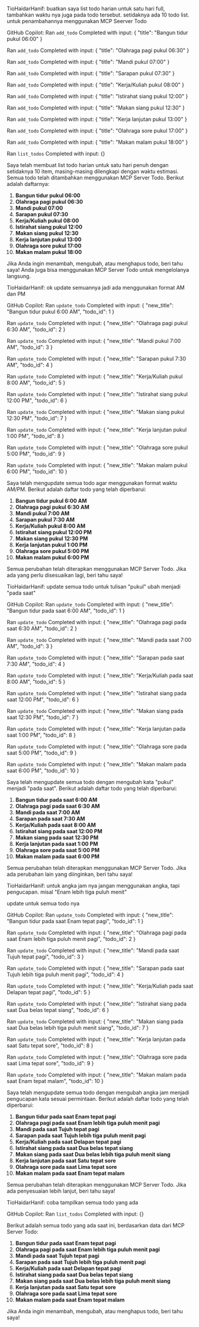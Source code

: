 TioHaidarHanif: buatkan saya list todo harian untuk satu hari full, tambahkan waktu nya juga pada todo tersebut. setidaknya ada 10 todo list. untuk penambahannya menggunakan MCP Seerver Todo

GitHub Copilot: Ran `add_todo` 
Completed with input: {
  "title": "Bangun tidur pukul 06:00"
}

Ran `add_todo` 
Completed with input: {
  "title": "Olahraga pagi pukul 06:30"
}

Ran `add_todo` 
Completed with input: {
  "title": "Mandi pukul 07:00"
}

Ran `add_todo` 
Completed with input: {
  "title": "Sarapan pukul 07:30"
}

Ran `add_todo` 
Completed with input: {
  "title": "Kerja/Kuliah pukul 08:00"
}

Ran `add_todo` 
Completed with input: {
  "title": "Istirahat siang pukul 12:00"
}

Ran `add_todo` 
Completed with input: {
  "title": "Makan siang pukul 12:30"
}

Ran `add_todo` 
Completed with input: {
  "title": "Kerja lanjutan pukul 13:00"
}

Ran `add_todo` 
Completed with input: {
  "title": "Olahraga sore pukul 17:00"
}

Ran `add_todo` 
Completed with input: {
  "title": "Makan malam pukul 18:00"
}

Ran `list_todos` 
Completed with input: {}

Saya telah membuat list todo harian untuk satu hari penuh dengan setidaknya 10 item, masing-masing dilengkapi dengan waktu estimasi. Semua todo telah ditambahkan menggunakan MCP Server Todo. Berikut adalah daftarnya:

1. **Bangun tidur pukul 06:00**
2. **Olahraga pagi pukul 06:30**
3. **Mandi pukul 07:00**
4. **Sarapan pukul 07:30**
5. **Kerja/Kuliah pukul 08:00**
6. **Istirahat siang pukul 12:00**
7. **Makan siang pukul 12:30**
8. **Kerja lanjutan pukul 13:00**
9. **Olahraga sore pukul 17:00**
10. **Makan malam pukul 18:00**

Jika Anda ingin menambah, mengubah, atau menghapus todo, beri tahu saya! Anda juga bisa menggunakan MCP Server Todo untuk mengelolanya langsung.

TioHaidarHanif: ok update semuannya jadi ada menggunakan format AM dan PM

GitHub Copilot: Ran `update_todo` 
Completed with input: {
  "new_title": "Bangun tidur pukul 6:00 AM",
  "todo_id": 1
}

Ran `update_todo` 
Completed with input: {
  "new_title": "Olahraga pagi pukul 6:30 AM",
  "todo_id": 2
}

Ran `update_todo` 
Completed with input: {
  "new_title": "Mandi pukul 7:00 AM",
  "todo_id": 3
}

Ran `update_todo` 
Completed with input: {
  "new_title": "Sarapan pukul 7:30 AM",
  "todo_id": 4
}

Ran `update_todo` 
Completed with input: {
  "new_title": "Kerja/Kuliah pukul 8:00 AM",
  "todo_id": 5
}

Ran `update_todo` 
Completed with input: {
  "new_title": "Istirahat siang pukul 12:00 PM",
  "todo_id": 6
}

Ran `update_todo` 
Completed with input: {
  "new_title": "Makan siang pukul 12:30 PM",
  "todo_id": 7
}

Ran `update_todo` 
Completed with input: {
  "new_title": "Kerja lanjutan pukul 1:00 PM",
  "todo_id": 8
}

Ran `update_todo` 
Completed with input: {
  "new_title": "Olahraga sore pukul 5:00 PM",
  "todo_id": 9
}

Ran `update_todo` 
Completed with input: {
  "new_title": "Makan malam pukul 6:00 PM",
  "todo_id": 10
}

Saya telah mengupdate semua todo agar menggunakan format waktu AM/PM. Berikut adalah daftar todo yang telah diperbarui:

1. **Bangun tidur pukul 6:00 AM**
2. **Olahraga pagi pukul 6:30 AM**
3. **Mandi pukul 7:00 AM**
4. **Sarapan pukul 7:30 AM**
5. **Kerja/Kuliah pukul 8:00 AM**
6. **Istirahat siang pukul 12:00 PM**
7. **Makan siang pukul 12:30 PM**
8. **Kerja lanjutan pukul 1:00 PM**
9. **Olahraga sore pukul 5:00 PM**
10. **Makan malam pukul 6:00 PM**

Semua perubahan telah diterapkan menggunakan MCP Server Todo. Jika ada yang perlu disesuaikan lagi, beri tahu saya!

TioHaidarHanif: update semua todo untuk tulisan "pukul" ubah menjadi "pada saat"

GitHub Copilot: Ran `update_todo` 
Completed with input: {
  "new_title": "Bangun tidur pada saat 6:00 AM",
  "todo_id": 1
}

Ran `update_todo` 
Completed with input: {
  "new_title": "Olahraga pagi pada saat 6:30 AM",
  "todo_id": 2
}

Ran `update_todo` 
Completed with input: {
  "new_title": "Mandi pada saat 7:00 AM",
  "todo_id": 3
}

Ran `update_todo` 
Completed with input: {
  "new_title": "Sarapan pada saat 7:30 AM",
  "todo_id": 4
}

Ran `update_todo` 
Completed with input: {
  "new_title": "Kerja/Kuliah pada saat 8:00 AM",
  "todo_id": 5
}

Ran `update_todo` 
Completed with input: {
  "new_title": "Istirahat siang pada saat 12:00 PM",
  "todo_id": 6
}

Ran `update_todo` 
Completed with input: {
  "new_title": "Makan siang pada saat 12:30 PM",
  "todo_id": 7
}

Ran `update_todo` 
Completed with input: {
  "new_title": "Kerja lanjutan pada saat 1:00 PM",
  "todo_id": 8
}

Ran `update_todo` 
Completed with input: {
  "new_title": "Olahraga sore pada saat 5:00 PM",
  "todo_id": 9
}

Ran `update_todo` 
Completed with input: {
  "new_title": "Makan malam pada saat 6:00 PM",
  "todo_id": 10
}

Saya telah mengupdate semua todo dengan mengubah kata "pukul" menjadi "pada saat". Berikut adalah daftar todo yang telah diperbarui:

1. **Bangun tidur pada saat 6:00 AM**
2. **Olahraga pagi pada saat 6:30 AM**
3. **Mandi pada saat 7:00 AM**
4. **Sarapan pada saat 7:30 AM**
5. **Kerja/Kuliah pada saat 8:00 AM**
6. **Istirahat siang pada saat 12:00 PM**
7. **Makan siang pada saat 12:30 PM**
8. **Kerja lanjutan pada saat 1:00 PM**
9. **Olahraga sore pada saat 5:00 PM**
10. **Makan malam pada saat 6:00 PM**

Semua perubahan telah diterapkan menggunakan MCP Server Todo. Jika ada perubahan lain yang diinginkan, beri tahu saya!

TioHaidarHanif: untuk angka jam nya jangan menggunakan angka, tapi pengucapan. misal "Enam lebih tiga puluh menit" 

update untuk semua todo nya

GitHub Copilot: Ran `update_todo` 
Completed with input: {
  "new_title": "Bangun tidur pada saat Enam tepat pagi",
  "todo_id": 1
}

Ran `update_todo` 
Completed with input: {
  "new_title": "Olahraga pagi pada saat Enam lebih tiga puluh menit pagi",
  "todo_id": 2
}

Ran `update_todo` 
Completed with input: {
  "new_title": "Mandi pada saat Tujuh tepat pagi",
  "todo_id": 3
}

Ran `update_todo` 
Completed with input: {
  "new_title": "Sarapan pada saat Tujuh lebih tiga puluh menit pagi",
  "todo_id": 4
}

Ran `update_todo` 
Completed with input: {
  "new_title": "Kerja/Kuliah pada saat Delapan tepat pagi",
  "todo_id": 5
}

Ran `update_todo` 
Completed with input: {
  "new_title": "Istirahat siang pada saat Dua belas tepat siang",
  "todo_id": 6
}

Ran `update_todo` 
Completed with input: {
  "new_title": "Makan siang pada saat Dua belas lebih tiga puluh menit siang",
  "todo_id": 7
}

Ran `update_todo` 
Completed with input: {
  "new_title": "Kerja lanjutan pada saat Satu tepat sore",
  "todo_id": 8
}

Ran `update_todo` 
Completed with input: {
  "new_title": "Olahraga sore pada saat Lima tepat sore",
  "todo_id": 9
}

Ran `update_todo` 
Completed with input: {
  "new_title": "Makan malam pada saat Enam tepat malam",
  "todo_id": 10
}

Saya telah mengupdate semua todo dengan mengubah angka jam menjadi pengucapan kata sesuai permintaan. Berikut adalah daftar todo yang telah diperbarui:

1. **Bangun tidur pada saat Enam tepat pagi**
2. **Olahraga pagi pada saat Enam lebih tiga puluh menit pagi**
3. **Mandi pada saat Tujuh tepat pagi**
4. **Sarapan pada saat Tujuh lebih tiga puluh menit pagi**
5. **Kerja/Kuliah pada saat Delapan tepat pagi**
6. **Istirahat siang pada saat Dua belas tepat siang**
7. **Makan siang pada saat Dua belas lebih tiga puluh menit siang**
8. **Kerja lanjutan pada saat Satu tepat sore**
9. **Olahraga sore pada saat Lima tepat sore**
10. **Makan malam pada saat Enam tepat malam**

Semua perubahan telah diterapkan menggunakan MCP Server Todo. Jika ada penyesuaian lebih lanjut, beri tahu saya!

TioHaidarHanif: coba tampilkan semua todo yang ada

GitHub Copilot: Ran `list_todos` 
Completed with input: {}

Berikut adalah semua todo yang ada saat ini, berdasarkan data dari MCP Server Todo:

1. **Bangun tidur pada saat Enam tepat pagi**
2. **Olahraga pagi pada saat Enam lebih tiga puluh menit pagi**
3. **Mandi pada saat Tujuh tepat pagi**
4. **Sarapan pada saat Tujuh lebih tiga puluh menit pagi**
5. **Kerja/Kuliah pada saat Delapan tepat pagi**
6. **Istirahat siang pada saat Dua belas tepat siang**
7. **Makan siang pada saat Dua belas lebih tiga puluh menit siang**
8. **Kerja lanjutan pada saat Satu tepat sore**
9. **Olahraga sore pada saat Lima tepat sore**
10. **Makan malam pada saat Enam tepat malam**

Jika Anda ingin menambah, mengubah, atau menghapus todo, beri tahu saya!